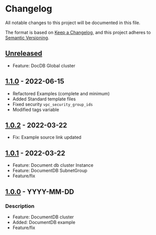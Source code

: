 # Changelog
All notable changes to this project will be documented in this file.

The format is based on [Keep a Changelog](https://keepachangelog.com/en/1.0.0/),
and this project adheres to [Semantic Versioning](https://semver.org/spec/v2.0.0.html).


## [Unreleased]
- Feature: DocDB Global cluster

## [1.1.0] - 2022-06-15
- Refactored Examples (complete and minimum)
- Added Standard template files
- Fixed security `vpc_security_group_ids`
- Modified tags variable

## [1.0.2] - 2022-03-22
- Fix: Example source link updated

## [1.0.1] - 2022-03-22
- Feature: Document db cluster Instance
- Feature: DocumentDB SubnetGroup
- Feature/fix

## [1.0.0] - YYYY-MM-DD
### Description
- Feature: DocumentDB cluster
- Added: DocumentDB example
- Feature/fix

[Unreleased]: https://github.com/boldlink/terraform-aws-docdb/compare/1.1.0...HEAD

[1.1.0]: https://github.com/boldlink/terraform-aws-docdb/releases/tag/1.1.0

[1.0.2]: https://github.com/boldlink/terraform-aws-docdb/releases/tag/1.0.2

[1.0.1]: https://github.com/boldlink/terraform-aws-docdb/releases/tag/1.0.1

[1.0.0]: https://github.com/boldlink/terraform-aws-docdb/releases/tag/1.0.0

